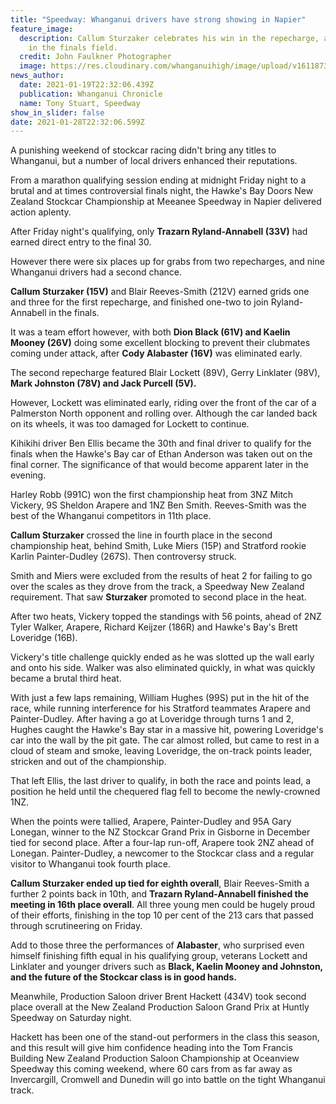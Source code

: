 ```yaml
---
title: "Speedway: Whanganui drivers have strong showing in Napier"
feature_image:
  description: Callum Sturzaker celebrates his win in the repecharge, and a place
    in the finals field.
  credit: John Faulkner Photographer
  image: https://res.cloudinary.com/whanganuihigh/image/upload/v1611873161/News/Callum_Sturzaker_celebrates_his_win_in_the_repecharge._chron_20.1.21.jpg
news_author:
  date: 2021-01-19T22:32:06.439Z
  publication: Whanganui Chronicle
  name: Tony Stuart, Speedway
show_in_slider: false
date: 2021-01-28T22:32:06.599Z
---
```

A punishing weekend of stockcar racing didn't bring any titles to Whanganui, but a number of local drivers enhanced their reputations.

From a marathon qualifying session ending at midnight Friday night to a brutal and at times controversial finals night, the Hawke's Bay Doors New Zealand Stockcar Championship at Meeanee Speedway in Napier delivered action aplenty.

After Friday night's qualifying, only **Trazarn Ryland-Annabell (33V)** had earned direct entry to the final 30.

However there were six places up for grabs from two repecharges, and nine Whanganui drivers had a second chance.

**Callum Sturzaker (15V)** and Blair Reeves-Smith (212V) earned grids one and three for the first repecharge, and finished one-two to join Ryland-Annabell in the finals.

It was a team effort however, with both **Dion Black (61V) and Kaelin Mooney (26V)** doing some excellent blocking to prevent their clubmates coming under attack, after **Cody Alabaster (16V)** was eliminated early.

The second repecharge featured Blair Lockett (89V), Gerry Linklater (98V), **Mark Johnston (78V) and Jack Purcell (5V).**

However, Lockett was eliminated early, riding over the front of the car of a Palmerston North opponent and rolling over. Although the car landed back on its wheels, it was too damaged for Lockett to continue.

Kihikihi driver Ben Ellis became the 30th and final driver to qualify for the finals when the Hawke's Bay car of Ethan Anderson was taken out on the final corner. The significance of that would become apparent later in the evening.

Harley Robb (991C) won the first championship heat from 3NZ Mitch Vickery, 9S Sheldon Arapere and 1NZ Ben Smith. Reeves-Smith was the best of the Whanganui competitors in 11th place.

**Callum Sturzaker** crossed the line in fourth place in the second championship heat, behind Smith, Luke Miers (15P) and Stratford rookie Karlin Painter-Dudley (267S). Then controversy struck.

Smith and Miers were excluded from the results of heat 2 for failing to go over the scales as they drove from the track, a Speedway New Zealand requirement. That saw **Sturzaker** promoted to second place in the heat.

After two heats, Vickery topped the standings with 56 points, ahead of 2NZ Tyler Walker, Arapere, Richard Keijzer (186R) and Hawke's Bay's Brett Loveridge (16B).

Vickery's title challenge quickly ended as he was slotted up the wall early and onto his side. Walker was also eliminated quickly, in what was quickly became a brutal third heat.

With just a few laps remaining, William Hughes (99S) put in the hit of the race, while running interference for his Stratford teammates Arapere and Painter-Dudley. After having a go at Loveridge through turns 1 and 2, Hughes caught the Hawke's Bay star in a massive hit, powering Loveridge's car into the wall by the pit gate. The car almost rolled, but came to rest in a cloud of steam and smoke, leaving Loveridge, the on-track points leader, stricken and out of the championship.

That left Ellis, the last driver to qualify, in both the race and points lead, a position he held until the chequered flag fell to become the newly-crowned 1NZ.

When the points were tallied, Arapere, Painter-Dudley and 95A Gary Lonegan, winner to the NZ Stockcar Grand Prix in Gisborne in December tied for second place. After a four-lap run-off, Arapere took 2NZ ahead of Lonegan. Painter-Dudley, a newcomer to the Stockcar class and a regular visitor to Whanganui took fourth place.

**Callum Sturzaker ended up tied for eighth overall**, Blair Reeves-Smith a further 2 points back in 10th, and **Trazarn Ryland-Annabell finished the meeting in 16th place overall**. All three young men could be hugely proud of their efforts, finishing in the top 10 per cent of the 213 cars that passed through scrutineering on Friday.

Add to those three the performances of **Alabaster**, who surprised even himself finishing fifth equal in his qualifying group, veterans Lockett and Linklater and younger drivers such as **Black, Kaelin Mooney and Johnston, and the future of the Stockcar class is in good hands.**

Meanwhile, Production Saloon driver Brent Hackett (434V) took second place overall at the New Zealand Production Saloon Grand Prix at Huntly Speedway on Saturday night.

Hackett has been one of the stand-out performers in the class this season, and this result will give him confidence heading into the Tom Francis Building New Zealand Production Saloon Championship at Oceanview Speedway this coming weekend, where 60 cars from as far away as Invercargill, Cromwell and Dunedin will go into battle on the tight Whanganui track.